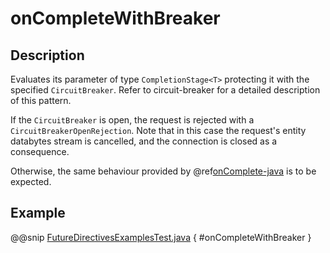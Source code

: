 <a id="oncompletewithbreaker-java"></a>
# onCompleteWithBreaker

## Description

Evaluates its parameter of type `CompletionStage<T>` protecting it with the specified `CircuitBreaker`.
Refer to <!-- FIXME: unresolved link reference: circuit-breaker --> circuit-breaker for a detailed description of this pattern.

If the `CircuitBreaker` is open, the request is rejected with a `CircuitBreakerOpenRejection`.
Note that in this case the request's entity databytes stream is cancelled, and the connection is closed
as a consequence.

Otherwise, the same behaviour provided by @ref[onComplete-java](onComplete.md#oncomplete-java) is to be expected.

## Example

@@snip [FutureDirectivesExamplesTest.java](../../../../../../../test/java/docs/http/javadsl/server/directives/FutureDirectivesExamplesTest.java) { #onCompleteWithBreaker }